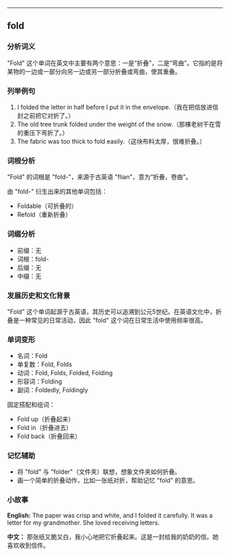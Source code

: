
---------------
## fold
### 分析词义
"Fold" 这个单词在英文中主要有两个意思：一是“折叠”，二是“弯曲”。它指的是将某物的一边或一部分向另一边或另一部分折叠或弯曲，使其重叠。

### 列举例句
1. I folded the letter in half before I put it in the envelope.（我在把信放进信封之前把它对折了。）
2. The old tree trunk folded under the weight of the snow.（那棵老树干在雪的重压下弯折了。）
3. The fabric was too thick to fold easily.（这块布料太厚，很难折叠。）

### 词根分析
"Fold" 的词根是 "fold-"，来源于古英语 "flian"，意为“折叠，卷曲”。

由 "fold-" 衍生出来的其他单词包括：
- Foldable（可折叠的）
- Refold（重新折叠）

### 词缀分析
- 前缀：无
- 词根：fold-
- 后缀：无
- 中缀：无

### 发展历史和文化背景
"Fold" 这个单词起源于古英语，其历史可以追溯到公元5世纪。在英语文化中，折叠是一种常见的日常活动，因此 "fold" 这个词在日常生活中使用频率很高。

### 单词变形
- 名词：Fold
- 单复数：Fold, Folds
- 动词：Fold, Folds, Folded, Folding
- 形容词：Folding
- 副词：Foldedly, Foldingly

固定搭配和组词：
- Fold up（折叠起来）
- Fold in（折叠进去）
- Fold back（折叠回来）

### 记忆辅助
- 将 "fold" 与 "folder"（文件夹）联想，想象文件夹如何折叠。
- 画一个简单的折叠动作，比如一张纸对折，帮助记忆 "fold" 的意思。

### 小故事
**English:**
The paper was crisp and white, and I folded it carefully. It was a letter for my grandmother. She loved receiving letters.

**中文：**
那张纸又脆又白，我小心地把它折叠起来。这是一封给我的奶奶的信。她喜欢收到信件。

